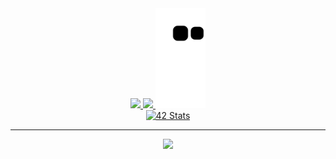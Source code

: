<div align="center">
  <a href="https://github.com/brpereiraa">
  <img height="160em" src="https://github-readme-stats.vercel.app/api?username=brpereiraa&show_icons=true&theme=radical&include_all_commits=true&count_private=true"/>
  <img height="160em" src="https://github-readme-stats.vercel.app/api/top-langs/?username=brpereiraa&layout=compact&langs_count=7&theme=radical"/>
  <img height="160em" src="https://github.com/brpereiraa/brpereiraa/blob/output/github-contribution-grid-snake.svg"/>    
</div>

<div align="center">
  <a allign = "left" href="https://github.com/JaeSeoKim/badge42"><img src="https://badge42.vercel.app/api/v2/clivv18db012208jethku1ct6/stats?cursusId=21&coalitionId=undefined" alt="42 Stats"/>
</div>
    
---
  
<p align="center">
  <a href="https://skillicons.dev">
    <img src="https://skillicons.dev/icons?i=js,ts,nodejs,react,angular,electron,express,c,spring,php,mysql,mongodb,gitlab,postman" />
  </a>
</p>

<br>


<!---
Bruno1013/Bruno1013 is a ✨ special ✨ repository because its `README.md` (this file) appears on your GitHub profile.
You can click the Preview link to take a look at your changes.
--->
